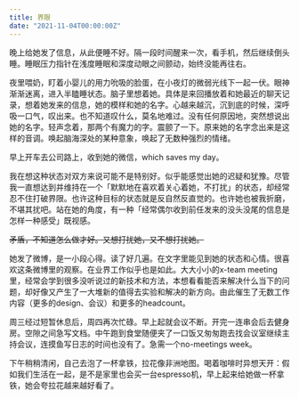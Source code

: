 ```yaml
---
title: 界限
date: "2021-11-04T00:00:00Z"
---
```


晚上给她发了信息，从此便睡不好。隔一段时间醒来一次，看手机，然后继续倒头睡。睡眠压力指针在浅度睡眠和深度动眼之间颤动，始终没能再往右。

夜里喂奶，盯着小婴儿的用力吮吸的脸蛋，在小夜灯的微弱光线下一起一伏。眼神渐渐迷离，进入半瞌睡状态。脑子里想着她。具体是来回播放着和她最近的聊天记录，想着她发来的信息，她的模样和她的名字。心越来越沉，沉到底的时候，深呼吸一口气，叹出来。也不知道叹什么，莫名地难过。没有任何原因地，突然想说出她的名字。轻声念着，那两个有魔力的字。震颤了一下。原来她的名字念出来是这样的音调。唤起脑海深处的某种意象，唤起了无数种强烈的情绪。

早上开车去公司路上，收到她的微信，which saves my day。

我在想这种状态对双方来说可能不是特别好。似乎能感觉出她的迟疑和犹豫。尽管我一直想达到并维持在一个「默默地在喜欢着关心着她，不打扰」的状态，却经常忍不住打破界限。也许这种目标的状态就是反自然反直觉的。也许她也被我折磨，不堪其扰吧。站在她的角度，有一种「经常偶尔收到前任发来的没头没尾的信息是怎样一种感受」既视感。

~~矛盾，不知道怎么做才好。又想打扰她，又不想打扰她。~~

她发了微博，是一小段心得。读了好几遍。在文字里能见到她的状态和心情。很喜欢这条微博里的观察。在业界工作似乎也是如此。大大小小的x-team meeting里，经常会学到很多没听说过的新技术和方法，本想看看能否来解决什么当下的问题，却好像又产生了一大堆新的值得去实验和解决的新方向。由此催生了无数工作内容（更多的design、会议）和更多的headcount。

周三经过短暂休息后，周四再次忙碌。早上起就会议不断。开完一连串会后去健身房。空隙之间急写文档。中午跑到食堂随便夹了一口饭又匆匆跑去找会议室继续主持会议，连摸鱼写日志的时间也没有了。急需一个no-meetings week。

下午稍稍清闲，自己去泡了一杯拿铁，拉花像非洲地图。喝着咖啡时异想天开：假如我们生活在一起，是不是家里也会买一台espresso机，早上起来给她做一杯拿铁，她会夸拉花越来越好看了。